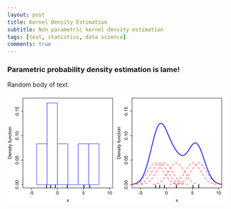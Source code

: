 ```yaml
---
layout: post
title: Kernel Density Estimation
subtitle: Non parametric kernel density estimation
tags: [test, statistics, data science]
comments: true
---
```


### Parametric probability density estimation is lame!

Random body of text.

![KDE Image][random place]

[random place]: /_posts/Data_posts/2023-08-12-kde/Comparison_of_1D_histogram_and_KDE.png